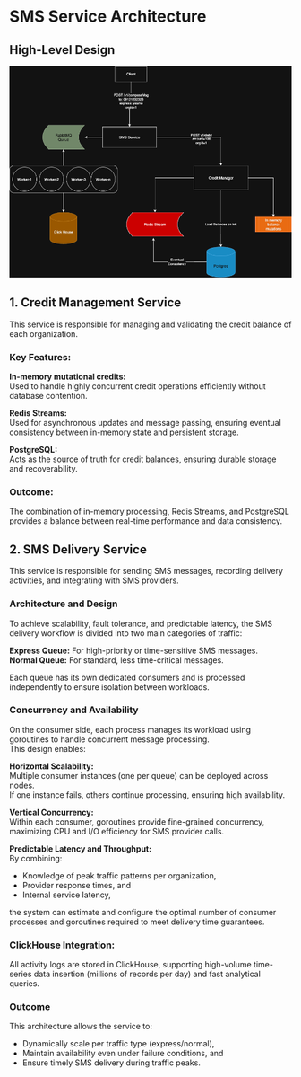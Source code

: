 # SMS Service Architecture

## High-Level Design
![High-Level Design](./system.png)

## 1. Credit Management Service

This service is responsible for managing and validating the credit balance of each organization.

### Key Features:

**In-memory mutational credits:**  
Used to handle highly concurrent credit operations efficiently without database contention.

**Redis Streams:**  
Used for asynchronous updates and message passing, ensuring eventual consistency between in-memory state and persistent storage.

**PostgreSQL:**  
Acts as the source of truth for credit balances, ensuring durable storage and recoverability.

### Outcome:
The combination of in-memory processing, Redis Streams, and PostgreSQL provides a balance between real-time performance and data consistency.


## 2. SMS Delivery Service

This service is responsible for sending SMS messages, recording delivery activities, and integrating with SMS providers.

### Architecture and Design

To achieve scalability, fault tolerance, and predictable latency, the SMS delivery workflow is divided into two main categories of traffic:

**Express Queue:** For high-priority or time-sensitive SMS messages.  
**Normal Queue:** For standard, less time-critical messages.

Each queue has its own dedicated consumers and is processed independently to ensure isolation between workloads.

### Concurrency and Availability

On the consumer side, each process manages its workload using goroutines to handle concurrent message processing.  
This design enables:

**Horizontal Scalability:**  
Multiple consumer instances (one per queue) can be deployed across nodes.  
If one instance fails, others continue processing, ensuring high availability.

**Vertical Concurrency:**  
Within each consumer, goroutines provide fine-grained concurrency, maximizing CPU and I/O efficiency for SMS provider calls.

**Predictable Latency and Throughput:**  
By combining:

- Knowledge of peak traffic patterns per organization,  
- Provider response times, and  
- Internal service latency,  

the system can estimate and configure the optimal number of consumer processes and goroutines required to meet delivery time guarantees.

### ClickHouse Integration:
All activity logs are stored in ClickHouse, supporting high-volume time-series data insertion (millions of records per day) and fast analytical queries.

### Outcome

This architecture allows the service to:

- Dynamically scale per traffic type (express/normal),  
- Maintain availability even under failure conditions, and  
- Ensure timely SMS delivery during traffic peaks.
